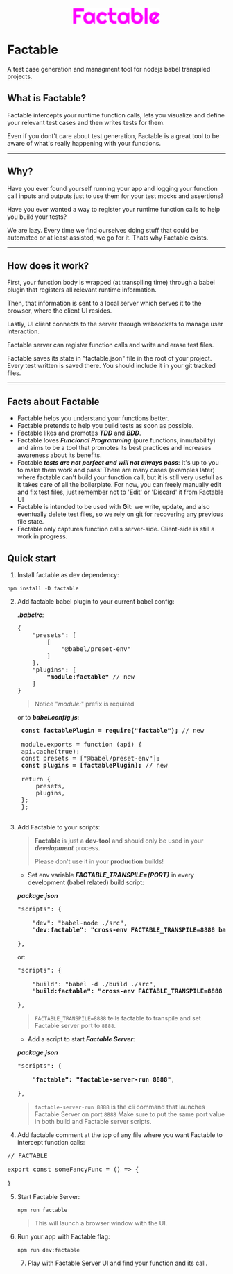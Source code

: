 <p align="center"><img src="misc/logo.svg" alt="Factable Logo" width="200"/></p>

# Factable

A test case generation and managment tool for nodejs babel transpiled projects.

## What is Factable?

Factable intercepts your runtime function calls, lets you visualize and define your relevant test cases and then writes tests for them.

Even if you dont't care about test generation, Factable is a great tool to be aware of what's really happening with your functions.

---

## Why?

Have you ever found yourself running your app and logging your function call inputs and outputs just to use them for your test mocks and assertions?

Have you ever wanted a way to register your runtime function calls to help you build your tests?

We are lazy. Every time we find ourselves doing stuff that could be automated or at least assisted, we go for it. Thats why Factable exists.

---

## How does it work?

First, your function body is wrapped (at transpiling time) through a babel plugin that registers all relevant runtime information.

Then, that information is sent to a local server which serves it to the browser, where the client UI resides.

Lastly, UI client connects to the server through websockets to manage user interaction.

Factable server can register function calls and write and erase test files.

Factable saves its state in "factable.json" file in the root of your project. Every test written is saved there. You should include it in your git tracked files.

---

## Facts about Factable

- Factable helps you understand your functions better.
- Factable pretends to help you build tests as soon as possible.
- Factable likes and promotes **_TDD_** and **_BDD_**.
- Factable loves **_Funcional Programming_** (pure functions, inmutability) and aims to be a tool that promotes its best practices and increases awareness about its benefits.
- Factable **_tests are not perfect and will not always pass_**: It's up to you to make them work and pass! There are many cases (examples later) where factable can't build your function call, but it is still very usefull as it takes care of all the boilerplate. For now, you can freely manually edit and fix test files, just remember not to 'Edit' or 'Discard' it from Factable UI
- Factable is intended to be used with **Git**: we write, update, and also eventually delete test files, so we rely on git for recovering any previous file state.
- Factable only captures function calls server-side. Client-side is still a work in progress.

## Quick start

1. Install factable as dev dependency:

```
npm install -D factable
```

2. Add factable babel plugin to your current babel config:

   **_.babelrc_**:

   <pre lang="...">
   {
       "presets": [
           [
               "@babel/preset-env"
           ]
       ],
       "plugins": [
           <b>"module:factable"</b> // new
       ]
   }
   </pre>

   > Notice "_module:_" prefix is required

   or to **_babel.config.js_**:

    <pre lang="js">
    <b>const factablePlugin = require("factable");</b> // new
   
    module.exports = function (api) {
    api.cache(true);
    const presets = ["@babel/preset-env"];
    <b>const plugins = [factablePlugin];</b> // new
   
    return {
        presets,
        plugins,
    };
    };
    </pre>

3. Add Factable to your scripts:

   > **Factable** is just a **dev-tool** and should only be used in your **_development_** process.
   >
   > Please don't use it in your **production** builds!

   - Set env variable **_FACTABLE_TRANSPILE={PORT}_** in every development (babel related) build script:

   **_package.json_**

   <pre lang="...">
   "scripts": {
   
       "dev": "babel-node ./src",
       <b>"dev:factable": "cross-env FACTABLE_TRANSPILE=8888 babel-node ./src",</b> // new
   
   },
   </pre>

   or:

   <pre lang="...">
   "scripts": {
   
       "build": "babel -d ./build ./src",
       <b>"build:factable": "cross-env FACTABLE_TRANSPILE=8888 babel -d ./build ./src",</b> // new
   
   },
   </pre>

   > `FACTABLE_TRANSPILE=8888` tells factable to transpile and set Factable server port to `8888`.

   - Add a script to start **_Factable Server_**:

   **_package.json_**

   <pre lang="...">
   "scripts": {
   
       <b>"factable": "factable-server-run 8888</b>",
   
   },
   </pre>

   > `factable-server-run 8888` is the cli command that launches Factable Server on port `8888`
   > Make sure to put the same port value in both build and Factable server scripts.

4. Add factable comment at the top of any file where you want Factable to intercept function calls:

<pre lang="js">
// FACTABLE

export const someFancyFunc = () => {

}
</pre>

5. Start Factable Server:

   ```
   npm run factable
   ```

   > This will launch a browser window with the UI.

6. Run your app with Factable flag:

   ```
   npm run dev:factable
   ```

   7. Play with Factable Server UI and find your function and its call.
